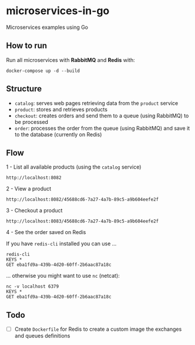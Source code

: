 # microservices-in-go

Microservices examples using Go

## How to run

Run all microservices with **RabbitMQ** and **Redis** with:
```
docker-compose up -d --build
```

## Structure

- `catalog`: serves web pages retrieving data from the `product` service
- `product`: stores and retrieves products
- `checkout`: creates orders and send them to a queue (using RabbitMQ) to be processed
- `order`: processes the order from the queue (using RabbitMQ) and save it to the database (currently on Redis) 

## Flow

1 - List all available products (using the `catalog` service)
```
http://localhost:8082
```

2 - View a product
```
http://localhost:8082/45688cd6-7a27-4a7b-89c5-a9b604eefe2f
```

3 - Checkout a product
```
http://localhost:8083/45688cd6-7a27-4a7b-89c5-a9b604eefe2f
```

4 - See the order saved on Redis

If you have `redis-cli` installed you can use ...
```
redis-cli
KEYS *
GET eba1fd9a-439b-4d20-60ff-2b6aac87a18c
```

... otherwise you might want to use `nc` (netcat):
```
nc -v localhost 6379
KEYS *
GET eba1fd9a-439b-4d20-60ff-2b6aac87a18c
```

## Todo

- [ ] Create `Dockerfile` for Redis to create a custom image the exchanges and queues definitions